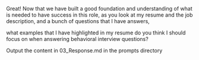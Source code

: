Great! Now that we have built a good foundation and understanding of what is needed to have success in this role, as you look at my resume and the job description, and a bunch of questions that I have answers, 


what examples that I have highlighted in my resume do you think I should focus on when answering behavioral interview questions?

Output the content in 03_Response.md in the prompts directory
